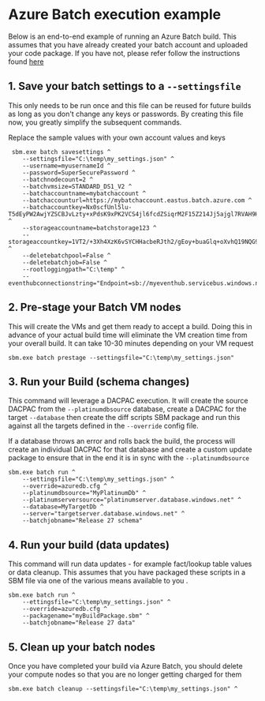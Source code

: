 # Azure Batch execution example
Below is an end-to-end example of running an Azure Batch build. This assumes that you have already created your batch account and uploaded your code package. If you have not, please refer follow the instructions found [here](./AzureBatch.md)

## 1. Save your batch settings to a `--settingsfile`
This only needs to be run once and this file can be reused for future builds as long as you don't change any keys or passwords. By creating this file now, you greatly simplify the subsequent commands. 

Replace the sample values with your own account values and keys

```
 sbm.exe batch savesettings ^
    --settingsfile="C:\temp\my_settings.json" ^
    --username=myusernameId ^
    --password=SuperSecurePassword ^
    --batchnodecount=2 ^
    --batchvmsize=STANDARD_DS1_V2 ^
    --batchaccountname=mybatchaccount ^
    --batchaccounturl=https://mybatchaccount.eastus.batch.azure.com ^
    --batchaccountkey=Nx0scfUnl5lu-T5dEyPW2AwjYZSCBJvLzty+xPdsK9xPK2VCS4jl6fcdZSiqrM2F15Z214Jj5ajgl7RVAH9HqQ== ^
    --storageaccountname=batchstorage123 ^
    --storageaccountkey=1VT2/+3Xh4XzK6vSYCHHacbeRJth2/gEoy+buaGlq+oXvhQ19NQG9/D8sSgSCJ1Z+ICB/GrxJMvCI+xnaM5cQg== ^
    --deletebatchpool=False ^
    --deletebatchjob=False ^
    --rootloggingpath="C:\temp" ^
    --eventhubconnectionstring="Endpoint=sb://myeventhub.servicebus.windows.net/;SharedAccessKeyName=keyname;SharedAccessKey=KPnb2SyLfQz5jY1LqXl3TxnMBuJJn4id6OCJ7n4yYEo=;EntityPath=hubname"
```

## 2. Pre-stage your Batch VM nodes
This will create the VMs and get them ready to accept a build. Doing this in advance of your actual build time will eliminate the VM creation time from your overall build. It can take 10-30 minutes depending on your VM request

```
sbm.exe batch prestage --settingsfile="C:\temp\my_settings.json"
```

## 3. Run your Build (schema changes)
This command will leverage a DACPAC execution. It will create the source DACPAC from the `--platinumdbsource` database, create a DACPAC for the target `--database` then create the diff scripts SBM package and run this against all the targets defined in the `--override` config file.

If a database throws an error and rolls back the build, the process will create an individual DACPAC for that database and create a custom update package to ensure that in the end it is in sync with the `--platinumdbsource` 
```
sbm.exe batch run ^
    --settingsfile="C:\temp\my_settings.json" ^
    --override=azuredb.cfg ^
    --platinumdbsource="MyPlatinumDb" ^
    --platinumserversource="platinumserver.database.windows.net" ^
    --database=MyTargetDb ^
    --server="targetserver.database.windows.net" ^
    --batchjobname="Release 27 schema"
```

## 4. Run your build (data updates)
This command will run data updates - for example fact/lookup table values or data cleanup. This assumes that you have packaged these scripts in a SBM file via one of the various means available to you .

```
sbm.exe batch run ^
    --ettingsfile="C:\temp\my_settings.json" ^
    --override=azuredb.cfg ^
    --packagename="myBuildPackage.sbm" ^
    --batchjobname="Release 27 data"
```

## 5. Clean up your batch nodes
Once you have completed your build via Azure Batch, you should delete your compute nodes so that you are no longer getting charged for them

```
sbm.exe batch cleanup --settingsfile="C:\temp\my_settings.json" ^
```